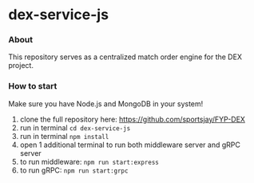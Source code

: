 # dex-service-js

### About
This repository serves as a centralized match order engine for the DEX project.

### How to start

Make sure you have Node.js and MongoDB in your system!

1. clone the full repository here: https://github.com/sportsjay/FYP-DEX
2. run in terminal `cd dex-service-js`
3. run in terminal `npm install`
4. open 1 additional terminal to run both middleware server and gRPC server
5. to run middleware: `npm run start:express`
6. to run gRPC: `npm run start:grpc`
